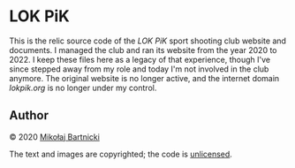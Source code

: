 # LOK PiK

This is the relic source code of the *LOK PiK* sport shooting club website and
documents. I managed the club and ran its website from the year 2020 to 2022. I
keep these files here as a legacy of that experience, though I've since stepped
away from my role and today I'm not involved in the club anymore. The original
website is no longer active, and the internet domain *lokpik.org* is no longer
under my control.

## Author

&copy; 2020 [Mikołaj Bartnicki][98]

The text and images are copyrighted; the code is [unlicensed][99].

[98]:mailto:mikolaj@bartnicki.org
[99]:UNLICENSE

